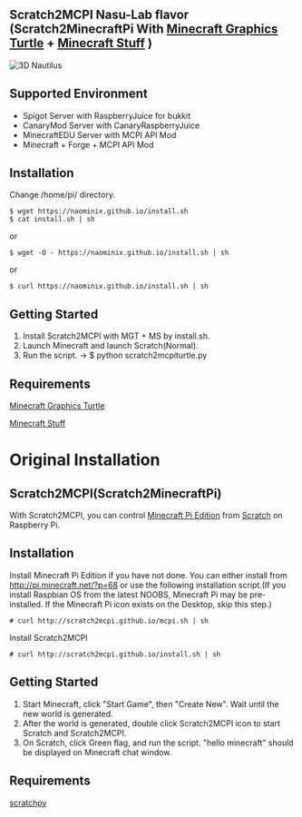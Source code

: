 ## Scratch2MCPI Nasu-Lab flavor (Scratch2MinecraftPi With [Minecraft Graphics Turtle](http://www.stuffaboutcode.com/2014/05/minecraft-graphics-turtle.html) + [Minecraft Stuff](https://github.com/martinohanlon/minecraft-stuff) )

![3D Nautilus](http://nasulab.wp.xdomain.jp/wp-content/uploads/2015/02/3dnautilus1-1038x576.png)

## Supported Environment

* Spigot Server with RaspberryJuice for bukkit
* CanaryMod Server with CanaryRaspberryJuice
* MinecraftEDU Server with MCPI API Mod
* Minecraft + Forge + MCPI API Mod

## Installation

Change /home/pi/ directory.

```
$ wget https://naominix.github.io/install.sh
$ cat install.sh | sh
```

or 

```
$ wget -O - https://naominix.github.io/install.sh | sh
```

or

```
$ curl https://naominix.github.io/install.sh | sh
```

## Getting Started

1. Install Scratch2MCPI with MGT + MS by install.sh. 
2. Launch Minecraft and launch Scratch(Normal).
3. Run the script. -> $ python scratch2mcpiturtle.py

## Requirements

[Minecraft Graphics Turtle](https://github.com/martinohanlon/minecraft-turtle)

[Minecraft Stuff](https://github.com/martinohanlon/minecraft-stuff)

# Original Installation

## Scratch2MCPI(Scratch2MinecraftPi)

With Scratch2MCPI, you can control [Minecraft Pi Edition](http://pi.minecraft.net/) from [Scratch](http://scratch.mit.edu) on Raspberry Pi.

## Installation

Install Minecraft Pi Edition if you have not done. You can either install from http://pi.minecraft.net/?p=68 or use the following installation script.(If you install Raspbian OS from the latest NOOBS, Minecraft Pi may be pre-installed. If the Minecraft Pi icon exists on the Desktop, skip this step.)

```
# curl http://scratch2mcpi.github.io/mcpi.sh | sh
```

Install Scratch2MCPI

```
# curl http://scratch2mcpi.github.io/install.sh | sh
```

## Getting Started

1. Start Minecraft, click "Start Game", then "Create New". Wait until the new world is generated.
2. After the world is generated, double click Scratch2MCPI icon to start Scratch and Scratch2MCPI.
3. On Scratch, click Green flag, and run the script. "hello minecraft" should be displayed on Minecraft chat window.

## Requirements

[scratchpy](https://github.com/pilliq/scratchpy)


